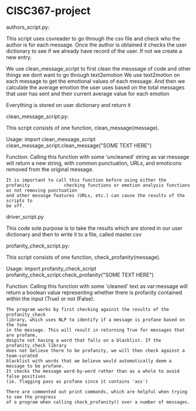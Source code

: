 # CISC367-project

authors_script.py:

This script uses csvreader to go through the csv file and check who the author is for each message. Once the author is obtained it checks the user dictionary
to see if we already have record of the user. If not we create a new entry.

We use clean_message_script to first clean the messsage of code and other things we dont want to go through text2emotion
We use text2motion on each message to get the emotional values of each message. And then we calculate the average emotion the user uses based on the total
messages that user has sent and their current average value for each emotion

Everything is stored on user dictionary and return it


clean_message_script.py:

This script consists of one function, clean_message(message).

Usage:
	import clean_message_script
	clean_message_script.clean_message("SOME TEXT HERE")

Function:
	Calling this function with some 'uncleaned' string as var:message will return
	a new string, with common punctuation, URLs, and emoticons removed from the
	original message.

	It is important to call this function before using either the profanity 			checking functions or emotion analysis functions as not removing punctuation
	and other mesasge features (URLs, etc.) can cause the results of the scripts to
	be off.



driver_script.py

  This code sole purpose is to take the results which are stored in our user dictionary and then to write it to a file, called master.csv


profanity_check_script.py:

  This script consists of one function, check_profanity(message).

  Usage:
  	import profanity_check_script
  	profanity_check_script.check_profanity("SOME TEXT HERE")

  Function:
  	Calling this function with some 'cleaned' text as var:message will return
  	a boolean value representing whether there is profanity contained within
  	the input (True) or not (False).

  	The program works by first checking against the results of the profanity_check
  	library, which uses NLP to identify if a message is profane based on the tone
  	in the message. This will result in returning True for messages that are profane,
  	despite not having a word that falls on a blacklist. If the profanity_check library
  	does not believe there to be profanity, we will then check against a team-curated
  	blacklist with words that we believe would automatically deem a message to be profane.
  	It checks the message word-by-word rather than as a whole to avoid false positives
  	(ie. flagging pass as profane since it contains 'ass')

  	There are commented out print commands, which are helpful when trying to see the progress
  	of a program when calling check_profanity() over a number of messages.
